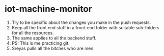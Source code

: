 # iot-machine-monitor
1. Try to be specific about the changes you make in the push requests.
2. Keep all the front end stuff in a front-end folder with suitable sub-folders for all the resources.
3. The same applies to all the backend stuff.
4. PS: This is me practicing git.
5. Sreyas pulls all the bitches who are men.